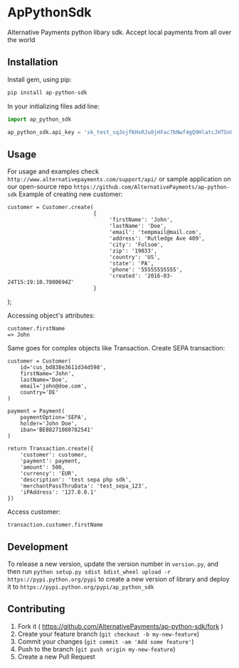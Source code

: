# ApPythonSdk

Alternative Payments python libary sdk. Accept local payments from all over the world

## Installation

Install gem, using pip:

```python
pip install ap-python-sdk
```

In your initializing files add line:

```python
import ap_python_sdk

ap_python_sdk.api_key = 'sk_test_sqJojfKHxRJu0jHFac7bNwf4gQ9HlatcJHTGn03o'
```

## Usage

For usage and examples check `http://www.alternativepayments.com/support/api/` or sample application on our open-source repo `https://github.com/AlternativePayments/ap-python-sdk`
Example of creating new customer:

    customer = Customer.create(
                               {
                                    'firstName': 'John',
                                    'lastName': 'Doe',
                                    'email': 'tempmail@mail.com',
                                    'address': 'Rutledge Ave 409',
                                    'city': 'Folsom',
                                    'zip': '19033',
                                    'country': 'US',
                                    'state': 'PA',
                                    'phone': '55555555555',
                                    'created': '2016-03-24T15:19:10.7800694Z'
                               }
   );

Accessing object's attributes:

    customer.firstName
    => John

Same goes for complex objects like Transaction.
Create SEPA transaction:

    customer = Customer(
        id='cus_bd838e3611d34d598',
        firstName='John',
        lastName='Doe',
        email='john@doe.com',
        country='DE'
    )

    payment = Payment(
        paymentOption='SEPA',
        holder='John Doe',
        iban='BE88271080782541'
    )

    return Transaction.create({
        'customer': customer,
        'payment': payment,
        'amount': 500,
        'currency': 'EUR',
        'description': 'test sepa php sdk',
        'merchantPassThruData': 'test_sepa_123',
        'iPAddress': '127.0.0.1'
    })

Access customer:

    transaction.customer.firstName

## Development

To release a new version, update the version number in `version.py`, and then run `python setup.py sdist bdist_wheel upload -r https://pypi.python.org/pypi` to create a new version of library and deploy it to `https://pypi.python.org/pypi/ap_python_sdk`

## Contributing

1. Fork it ( https://github.com/AlternativePayments/ap-python-sdk/fork )
2. Create your feature branch (`git checkout -b my-new-feature`)
3. Commit your changes (`git commit -am 'Add some feature'`)
4. Push to the branch (`git push origin my-new-feature`)
5. Create a new Pull Request
